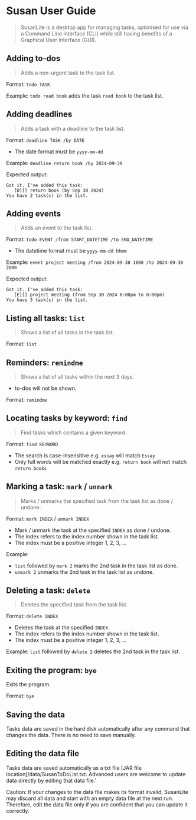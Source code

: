 # Susan User Guide

> SusanLite is a desktop app for managing tasks, optimised for use via a Command Line Interface (CLI) while still having benefits of a Graphical User Interface (GUI).



## Adding to-dos

> Adds a non-urgent task to the task list. 

Format: `todo TASK`

Example: `todo read book` adds the task `read book` to the task list.



## Adding deadlines

> Adds a task with a deadline to the task list.

Format: `deadline TASK /by DATE`

* The date format must be `yyyy-mm-dd`

Example: `deadline return book /by 2024-09-30`

Expected output:

```
Got it. I've added this task:
   [D][] return book (by Sep 30 2024)
You have 2 task(s) in the list.
```



## Adding events

> Adds an event to the task list. 

Format: `todo EVENT /from START_DATETIME /to END_DATETIME`

* The datetime format must be `yyyy-mm-dd hhmm`

Example: `event project meeting /from 2024-09-30 1800 /to 2024-09-30 2000`

Expected output:

```
Got it. I've added this task:
   [E][] project meeting (from Sep 30 2024 6:00pm to 8:00pm)
You have 3 task(s) in the list.
```



## Listing all tasks: `list`

> Shows a list of all tasks in the task list.

Format: `list`



## Reminders: `remindme`

> Shows a list of all tasks within the next 3 days.

* to-dos will not be shown.

Format: `remindme`



## Locating tasks by keyword: `find`

> Find tasks which contains a given keyword.

Format: `find KEYWORD`

* The search is case-insensitive e.g. `essay` will match `Essay`
* Only full words will be matched exactly e.g. `return book` will not match `return books`



## Marking a task: `mark` / `unmark`

> Marks / unmarks the specified task from the task list as done / undone.

Format: `mark INDEX` / `unmark INDEX`

* Mark / unmark the task at the specified `INDEX` as done / undone.
* The index refers to the index number shown in the task list.
* The index must be a positive integer 1, 2, 3, ...

Example:

* `list` followed by `mark 2` marks the 2nd task in the task list as done.
* `unmark 2` unmarks the 2nd task in the task list as undone.



## Deleting a task: `delete`

> Deletes the specified task from the task list.

Format: `delete INDEX`

* Deletes the task at the specified `INDEX`.
* The index refers to the index number shown in the task list.
* The index must be a positive integer 1, 2, 3, ...

Example: `list` followed by `delete 2` deletes the 2nd task in the task list.



## Exiting the program: `bye`

Exits the program.

Format: `bye`



## Saving the data

Tasks data are saved in the hard disk automatically after any command that changes the data. There is no need to save manually.



## Editing the data file

Tasks data are saved automatically as a txt file [JAR file location]/data/SusanToDoList.txt. Advanced users are welcome to update data directly by editing that data file.'

Caution: If your changes to the data file makes its format invalid, SusanLite may discard all data and start with an empty data file at the next run. Therefore, edit the data file only if you are confident that you can update it correctly.